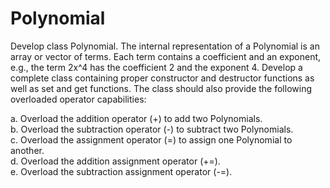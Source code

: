 # Polynomial
Develop class Polynomial. The internal representation of a Polynomial is an array or vector of  terms. Each term contains a coefficient and an exponent, e.g., the term            2x^4          has  the  coefficient  2  and  the  exponent  4.  Develop  a  complete  class  containing  proper  constructor and destructor functions as well as set and get functions. The class should also  provide the following overloaded operator capabilities: 

a. Overload the addition operator (+) to add two Polynomials.    
b. Overload the subtraction operator (-) to subtract two Polynomials.    
c. Overload the assignment operator (=) to assign one Polynomial to another.    
d. Overload the addition assignment operator (+=).    
e. Overload the subtraction assignment operator (-=).     
